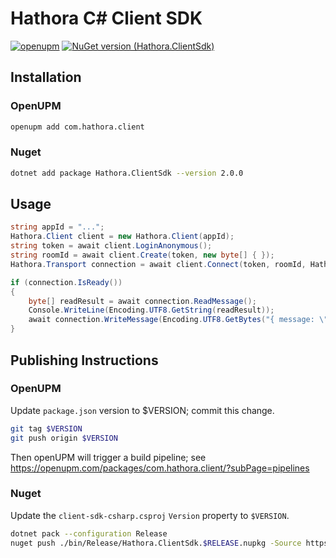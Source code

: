 # Hathora C# Client  SDK

[![openupm](https://img.shields.io/npm/v/com.hathora.client?label=openupm&registry_uri=https://package.openupm.com)](https://openupm.com/packages/com.hathora.client/)
[![NuGet version (Hathora.ClientSdk)](https://img.shields.io/nuget/v/Hathora.ClientSdk.svg?style=flat-square)](https://www.nuget.org/packages/Hathora.ClientSdk/)

## Installation

### OpenUPM

```bash
openupm add com.hathora.client
```

### Nuget
```bash
dotnet add package Hathora.ClientSdk --version 2.0.0
```

## Usage 

```csharp
string appId = "...";
Hathora.Client client = new Hathora.Client(appId);
string token = await client.LoginAnonymous();
string roomId = await client.Create(token, new byte[] { });
Hathora.Transport connection = await client.Connect(token, roomId, Hathora.Client.TransportType.WebSocket);

if (connection.IsReady())
{
    byte[] readResult = await connection.ReadMessage();
    Console.WriteLine(Encoding.UTF8.GetString(readResult));
    await connection.WriteMessage(Encoding.UTF8.GetBytes("{ message: \"Hello world\" }"));
}
```

## Publishing Instructions

### OpenUPM

Update `package.json` version to $VERSION; commit this change.
```bash
git tag $VERSION
git push origin $VERSION
```
Then openUPM will trigger a build pipeline; see https://openupm.com/packages/com.hathora.client/?subPage=pipelines

### Nuget

Update the `client-sdk-csharp.csproj` `Version` property to `$VERSION`.
```bash
dotnet pack --configuration Release
nuget push ./bin/Release/Hathora.ClientSdk.$RELEASE.nupkg -Source https://api.nuget.org/v3/index.json
```
